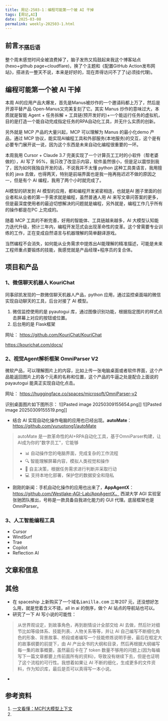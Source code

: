 ```yaml
---
title: 周记-2503-1：编程可能第一个被 AI 干掉
tags: [周记,AI]
date: 2025-03-08
permalink: weekly-202503-1.html
---
```


## 前言<sub>不搭后语</sub>

整个周末感觉时间全被浪费掉了，脑子发热又捣鼓起来我这个博客站点(hexo+github page+cloudflare)，换了个主题和《配置GitHub Action发布网站》，搭进去一整天不说，本来是好好的，现在弄得访问不了了(必须挂代理)。

## 编程可能第一个被 AI 干掉

本周 AI的应用产品大爆发，首先是Manus被炒作的一个邀请码都上万了，然后是开源平替产品 Open-Manus又完美复刻了它。其实 Manus 炒作的意味过大，本质就是智能 Agent + 任务拆解 + 工具链(预开发好的)+一个能运行任务的虚拟机，目的是打造一个能自动完成指定任务的RPA自动化工具，并无什么实质的创新。

另外就是 MCP 产品的大量兴起，MCP 可以理解为 Manus 的最小化demo 产品，通过 MCP 协议，能实现AI编程工具和外部服务(本地服务)的交互，这个是有必要专门展开说一说，因为这个东西是未来自动化编程很重要的一环。

本周我用 Cursor + Claude 3.7 完美实现了一个计算员工工时的小软件（帮老婆做的），AI 写了 95%，我只改了改显示内容，软件虽然很小，但是足以震惊到我了，因为如何我独自开发的话，不说我并不太懂 python 这种工具类语言，我用擅长的 java 去做，也得两天，特别是前端界面也是我一拖再拖迟迟不做的原因之一，但是有个 AI 编程，我用了两个小时就完成了。

AI模型的研发到 AI 模型的应用，都和编程开发紧密相连，也就是AI 圈子里面的创业者和从业者的第一手需求就是编程，虽然普通人用 AI 来写文章问答案的更多，但是最深度使用者的最迫切想解决的问题就是编程，另外就是，编程工作几乎所有的操作都是在PC 上完成的。

随着 MCP 工具的不断完善，好用的智能体、工具链越来越多，AI 大模型认知能力迭代升级，预计三年内，编程开发范式会出现革命性的变革。这个曾需要专业训练的工作，正在变成自然语言与机器理解的简单翻译游戏。

当然编程不会消失，如何能从业务需求中提炼出AI能理解的精准描述，可能是未来工程师重点要锻炼的技能，我感觉就是产品经理+程序员的复合体。

## 项目和产品

### 1、**微信聊天机器人 KouriChat**

同事邱凯发现的一款微信聊天机器人产品，python 应用，通过监控桌面端的微信实现自动聊天的工具，后台对接了 AI 模型。
1. 微信监控使用的是 pyautogui 库，通过图像识别功能，根据指定图片的样式点击屏幕上对应的按钮或位置。
2. 后台用的是 Flask框架

网址：
https://github.com/KouriChat/KouriChat

https://kourichat.com/docs/

### 2、**视觉Agent解析框架 OmniParser V2**

微软产品，可以理解图片上的内容，比如上传一张电脑桌面或者软件界面，这个产品能返回图片上的各个元素的名称和位置，这个产品的牛逼之处是配合上面说的payautogui 能真正实现自动化点击。

网址：
https://huggingface.co/spaces/microsoft/OmniParser-v2

识别桌面图片如下图所示：
![[Pasted image 20250309155654.png]]
![[Pasted image 20250309155519.png]]

- 结合 AI 实现自动化操作电脑的应用也已经出现。**autoMate**： https://github.com/yuruotong1/autoMate

>autoMate 是一款革命性的AI+RPA自动化工具，基于OmniParser构建，让AI成为你的"数字员工"，它能够
> - 📊 自动操作您的电脑界面，完成复杂的工作流程
> - 🔍 智能理解屏幕内容，模拟人类视觉和操作
> - 🧠 自主决策，根据任务需求进行判断并采取行动
> - 💻 支持本地化部署，保护您的数据安全和隐私

- 刚刚的新闻：手机自动化操作的应用也出来了，**AppAgentX**： https://github.com/Westlake-AGI-Lab/AppAgentX，
	西湖大学 AGI 实验室张驰团队推出，号称是一款具备自我进化能力的 GUI 代理。底层框架也是OmniParser。

### 3、人工智能编程工具

- Cursor
- WindSurf
- Trae
- Copilot
- Reflection AI

## 文章和信息



## 其他
- 在 spaceship 上新购买了一个域名<kbd>ianilla.com</kbd> 三年207 元，还没想好怎么用，就是觉着含义不错，all in ai 的倒序，做个 AI 站点的导航站也可以。
- 研究了一下 AI 写小说的可能性：
> 从世界观设定，到故事角色，再到剧情设计全部交给 AI 去做，然后针对细节比如等级体系、技能列表、人物关系等等，并让 AI 自己编写不断细化角色的形象、背景故事、桥段或者编写一个技能修炼说明手册，最后在框定大的故事纲要的前提下，由 AI 产出全书的大纲和目录，然后再根据大纲编写每一集的故事概要。虽然最后卡在了 token 数量不够用的问题上(因为每编写下一篇文章都要上传前面所有的资料)，导致没有继续下去，但是也证明了这个流程的可行性。我想着如果让 AI 不断的细化，生成更多的文件资料，作为知识库，最后是否可以真得写一本小说。
- 


## 参考资料

1. [一文看懂：MCP(大模型上下文](https://zhuanlan.zhihu.com/p/27327515233)
2. 